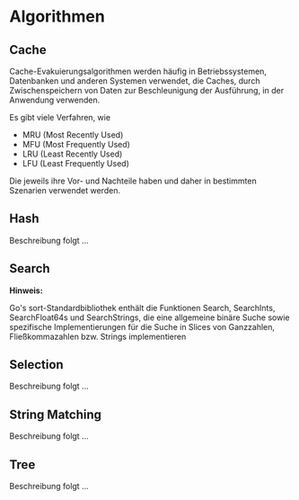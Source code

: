 # Algorithmen

## Cache

Cache-Evakuierungsalgorithmen werden häufig in Betriebssystemen, Datenbanken und anderen Systemen verwendet, die Caches, durch Zwischenspeichern von Daten zur Beschleunigung der Ausführung, in der Anwendung verwenden.

Es gibt viele Verfahren, wie

* MRU (Most Recently Used)
* MFU (Most Frequently Used)
* LRU (Least Recently Used)
* LFU (Least Frequently Used)

Die jeweils ihre Vor- und Nachteile haben und daher in bestimmten Szenarien verwendet werden.

## Hash

Beschreibung folgt ...

## Search

**Hinweis:**

Go's sort-Standardbibliothek enthält die Funktionen Search, SearchInts, SearchFloat64s und SearchStrings, die eine allgemeine binäre Suche sowie spezifische Implementierungen für die Suche in Slices von Ganzzahlen, Fließkommazahlen bzw. Strings implementieren

## Selection

Beschreibung folgt ...

## String Matching

Beschreibung folgt ...

## Tree

Beschreibung folgt ...
